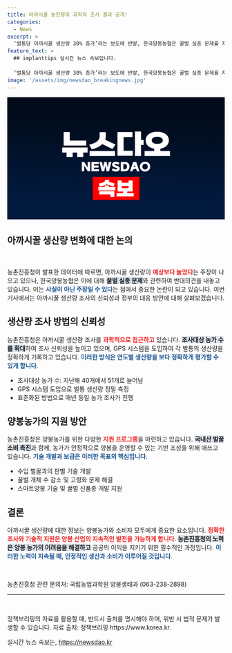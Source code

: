 ```yaml
---
title: 아까시꿀 농진청의 과학적 조사 결과 공개!
categories:
  - News
excerpt: >
  ‘벌통당 아까시꿀 생산량 30% 증가’라는 보도에 반발, 한국양봉농협은 꿀벌 실종 문제를 지적했다. 농촌진흥청은 신뢰성 있는 조사와 기술 개발로 국내 양봉업의 안정을 도모하고 있어 귀추가 주목된다.
feature_text: >
  ## implanttips 실시간 뉴스 속보입니다.

  ‘벌통당 아까시꿀 생산량 30% 증가’라는 보도에 반발, 한국양봉농협은 꿀벌 실종 문제를 지적했다. 농촌진흥청은 신뢰성 있는 조사와 기술 개발로 국내 양봉업의 안정을 도모하고 있어 귀추가 주목된다.
image: '/assets/img/newsdao_breakingnews.jpg'
---
```


<p><img src="/assets/img/newsdao_breakingnews.jpg" alt="implanttips 속보" /></p>

<h2 data-ke-size="size26">아까시꿀 생산량 변화에 대한 논의</h2>

<p data-ke-size="size16">&nbsp;</p>

<p>농촌진흥청이 발표한 데이터에 따르면, 아까시꿀 생산량이 <b><span style="color: #ee2323;">예상보다 늘었다</span></b>는 주장이 나오고 있으나, 한국양봉농협은 이에 대해 <b><span style="background-color: #21538527;">꿀벌 실종 문제</span></b>와 관련하여 반대의견을 내놓고 있습니다. 이는 <b><span style="color: #1a5490;">사실이 아닌 주장일 수 있다</span></b>는 점에서 중요한 논란이 되고 있습니다. 이번 기사에서는 아까시꿀 생산량 조사의 신뢰성과 정부의 대응 방안에 대해 살펴보겠습니다.</p>

<h2 data-ke-size="size26">생산량 조사 방법의 신뢰성</h2>

<p>농촌진흥청은 아까시꿀 생산량 조사를 <b><span style="color: #ee2323;">과학적으로 접근하고</span></b> 있습니다. <b><span style="background-color: #21538527;">조사대상 농가 수를 확대</span></b>하여 조사 신뢰성을 높이고 있으며, GPS 시스템을 도입하여 각 벌통의 생산량을 정확하게 기록하고 있습니다. <b><span style="color: #1a5490;">이러한 방식은 연도별 생산량을 보다 정확하게 평가할 수 있게 합니다</span></b>.</p>

<ul>
    <li>조사대상 농가 수: 지난해 40개에서 51개로 늘어남</li>
    <li>GPS 시스템 도입으로 벌통 생산량 정밀 측정</li>
    <li>표준화된 방법으로 매년 동일 농가 조사가 진행</li>
</ul>

<h2 data-ke-size="size26">양봉농가의 지원 방안</h2>

<p>농촌진흥청은 양봉농가를 위한 다양한 <b><span style="color: #ee2323;">지원 프로그램</span></b>을 마련하고 있습니다. <b><span style="background-color: #21538527;">국내산 벌꿀 소비 촉진</span></b>과 함께, 농가가 안정적으로 양봉을 운영할 수 있는 기반 조성을 위해 애쓰고 있습니다. <b><span style="color: #1a5490;">기술 개발과 보급은 이러한 목표의 핵심입니다</span></b>.</p>

<ul>
    <li>수입 벌꿀과의 판별 기술 개발</li>
    <li>꿀벌 개체 수 감소 및 고령화 문제 해결</li>
    <li>스마트양봉 기술 및 꿀벌 신품종 개발 지원</li>
</ul>

<h2 data-ke-size="size26">결론</h2>

<p>아까시꿀 생산량에 대한 정보는 양봉농가와 소비자 모두에게 중요한 요소입니다. <b><span style="color: #ee2323;">정확한 조사와 기술적 지원은 양봉 산업의 지속적인 발전을 가능하게 합니다</span></b>. <b><span style="background-color: #21538527;">농촌진흥청의 노력은 양봉 농가의 어려움을 해결하고</span></b> 공공의 이익을 지키기 위한 필수적인 과정입니다. <b><span style="color: #1a5490;">이러한 노력이 지속될 때, 안정적인 생산과 소비가 이루어질 것입니다</span></b>.</p>

<p data-ke-size="size16">&nbsp;</p>

<p>농촌진흥청 관련 문의처: 국립농업과학원 양봉생태과 (063-238-2898)</p>

<hr />

<p data-ke-size="size16">&nbsp;</p>

<p>정책브리핑의 자료를 활용할 때, 반드시 출처를 명시해야 하며, 위반 시 법적 문제가 발생할 수 있습니다. 자료 출처: 정책브리핑 https://www.korea.kr.</p>
실시간 뉴스 속보는, <a href="https://newsdao.kr" rel="dofollow">https://newsdao.kr</a>


